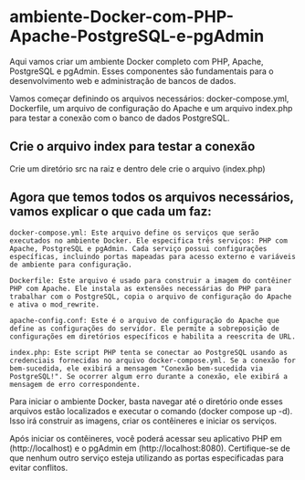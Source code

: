 # ambiente-Docker-com-PHP-Apache-PostgreSQL-e-pgAdmin

Aqui vamos criar um ambiente Docker completo com PHP, Apache, PostgreSQL e pgAdmin. Esses componentes são fundamentais para o desenvolvimento web e administração de bancos de dados.

Vamos começar definindo os arquivos necessários: docker-compose.yml, Dockerfile, um arquivo de configuração do Apache e um arquivo index.php para testar a conexão com o banco de dados PostgreSQL.

## Crie o arquivo index para testar a conexão
Crie um diretório src na raiz e dentro dele crie o arquivo (index.php)

## Agora que temos todos os arquivos necessários, vamos explicar o que cada um faz:

    docker-compose.yml: Este arquivo define os serviços que serão executados no ambiente Docker. Ele especifica três serviços: PHP com Apache, PostgreSQL e pgAdmin. Cada serviço possui configurações específicas, incluindo portas mapeadas para acesso externo e variáveis de ambiente para configuração.

    Dockerfile: Este arquivo é usado para construir a imagem do contêiner PHP com Apache. Ele instala as extensões necessárias do PHP para trabalhar com o PostgreSQL, copia o arquivo de configuração do Apache e ativa o mod_rewrite.

    apache-config.conf: Este é o arquivo de configuração do Apache que define as configurações do servidor. Ele permite a sobreposição de configurações em diretórios específicos e habilita a reescrita de URL.

    index.php: Este script PHP tenta se conectar ao PostgreSQL usando as credenciais fornecidas no arquivo docker-compose.yml. Se a conexão for bem-sucedida, ele exibirá a mensagem "Conexão bem-sucedida via PostgreSQL!". Se ocorrer algum erro durante a conexão, ele exibirá a mensagem de erro correspondente.

Para iniciar o ambiente Docker, basta navegar até o diretório onde esses arquivos estão localizados e executar o comando (docker compose up -d). Isso irá construir as imagens, criar os contêineres e iniciar os serviços.

Após iniciar os contêineres, você poderá acessar seu aplicativo PHP em (http://localhost) e o pgAdmin em (http://localhost:8080). Certifique-se de que nenhum outro serviço esteja utilizando as portas especificadas para evitar conflitos.
